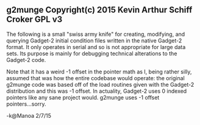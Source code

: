 g2munge
Copyright(c) 2015 Kevin Arthur Schiff Croker
GPL v3
----------------------------------------------
The following is a small "swiss army knife" for creating, modifying, and querying Gadget-2
initial condition files written in the native Gadget-2 format.  It only operates in serial
and so is not appropriate for large data sets.  Its purpose is mainly for debugging technical
alterations to the Gadget-2 code.

Note that it has a weird -1 offset in the pointer math as I, being rather silly, assumed that
was how the entire codebase would operate: the original g2munge code was based off of the load
routines given with the Gadget-2 distribution and this was -1 offset.  In actuality, Gadget-2 
uses 0 indexed pointers like any sane project would.  g2munge uses -1 offset pointers...sorry.

-k@Manoa 2/7/15